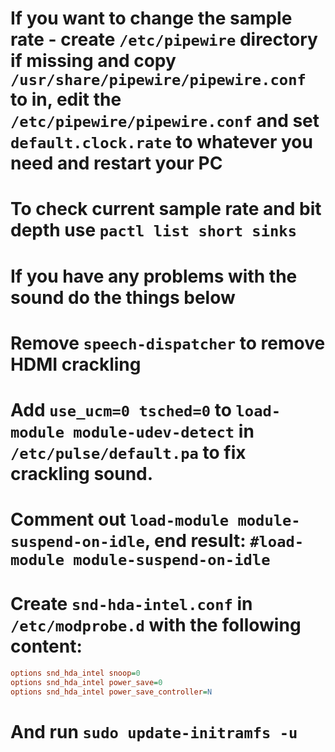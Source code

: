 # If you want to change the sample rate - create `/etc/pipewire` directory if missing and copy `/usr/share/pipewire/pipewire.conf` to in, edit the `/etc/pipewire/pipewire.conf` and set `default.clock.rate` to whatever you need and restart your PC

# To check current sample rate and bit depth use `pactl list short sinks`

# If you have any problems with the sound do the things below

# Remove `speech-dispatcher` to remove HDMI crackling
# Add `use_ucm=0 tsched=0` to `load-module module-udev-detect` in `/etc/pulse/default.pa` to fix crackling sound.
# Comment out `load-module module-suspend-on-idle`, end result: `#load-module module-suspend-on-idle`
# Create `snd-hda-intel.conf` in `/etc/modprobe.d` with the following content:
````ini
options snd_hda_intel snoop=0
options snd_hda_intel power_save=0
options snd_hda_intel power_save_controller=N
````
# And run `sudo update-initramfs -u`
